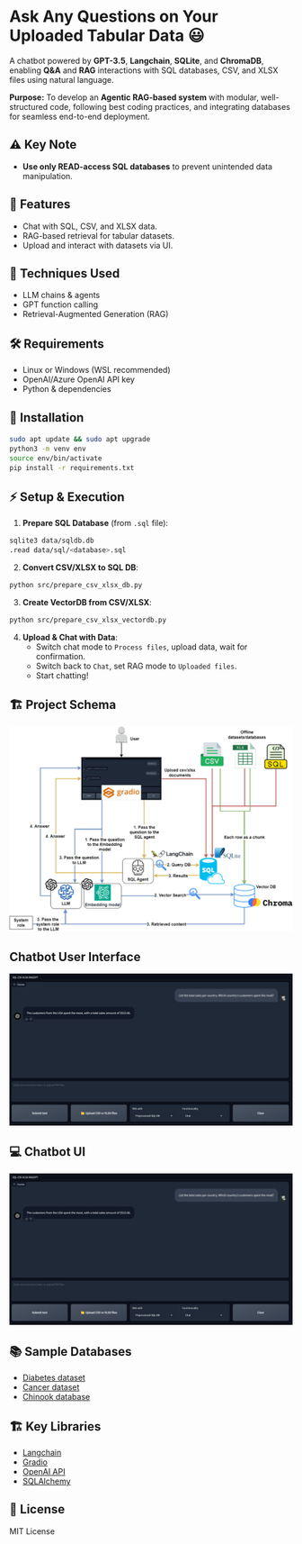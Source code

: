 # Ask Any Questions on Your Uploaded Tabular Data 😃  

A chatbot powered by **GPT-3.5**, **Langchain**, **SQLite**, and **ChromaDB**, enabling **Q&A** and **RAG** interactions with SQL databases, CSV, and XLSX files using natural language.  

**Purpose:** To develop an **Agentic RAG-based system** with modular, well-structured code, following best coding practices, and integrating databases for seamless end-to-end deployment.

## ⚠ Key Note
- **Use only READ-access SQL databases** to prevent unintended data manipulation.

## 🚀 Features
- Chat with SQL, CSV, and XLSX data.
- RAG-based retrieval for tabular datasets.
- Upload and interact with datasets via UI.

## 🔬 Techniques Used
- LLM chains & agents
- GPT function calling
- Retrieval-Augmented Generation (RAG)

## 🛠 Requirements
- Linux or Windows (WSL recommended)
- OpenAI/Azure OpenAI API key
- Python & dependencies

## 📌 Installation
```sh
sudo apt update && sudo apt upgrade
python3 -m venv env
source env/bin/activate
pip install -r requirements.txt
```

## ⚡ Setup & Execution
1. **Prepare SQL Database** (from `.sql` file):
```sh
sqlite3 data/sqldb.db
.read data/sql/<database>.sql
```
2. **Convert CSV/XLSX to SQL DB**:
```sh
python src/prepare_csv_xlsx_db.py
```
3. **Create VectorDB from CSV/XLSX**:
```sh
python src/prepare_csv_xlsx_vectordb.py
```
4. **Upload & Chat with Data**:
   - Switch chat mode to `Process files`, upload data, wait for confirmation.
   - Switch back to `Chat`, set RAG mode to `Uploaded files`.
   - Start chatting!

## 🏗 Project Schema
<div align="center">
  <img src="images/project_schema.png" alt="Schema">
</div>

## Chatbot User Interface
<div align="center">
  <img src="images/UI.png" alt="ChatBot UI">
</div>

## 💻 Chatbot UI
![UI](images/UI.png)

## 📚 Sample Databases
- [Diabetes dataset](https://www.kaggle.com/datasets/akshaydattatraykhare/diabetes-dataset)
- [Cancer dataset](https://www.kaggle.com/datasets/rohansahana/breast-cancer-dataset-for-beginners)
- [Chinook database](https://database.guide/2-sample-databases-sqlite/)

## 🏗 Key Libraries
- [Langchain](https://python.langchain.com/docs/get_started/introduction)
- [Gradio](https://www.gradio.app/docs/interface)
- [OpenAI API](https://platform.openai.com/docs/quickstart?context=python)
- [SQLAlchemy](https://www.sqlalchemy.org/)

## 📜 License
MIT License

